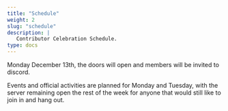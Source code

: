 ```yaml
---
title: "Schedule"
weight: 2
slug: "schedule"
description: |
   Contributor Celebration Schedule.
type: docs
---
```


Monday December 13th, the doors will open and members will be invited to discord.

Events and official activities are planned for Monday and Tuesday, with the
server remaining open the rest of the week for anyone that would still like to
join in and hang out.

<!--{{% schedule
  text="Kubernetes Contributor Celebration"
  link="https://kcc2020.sched.com"
  script="https://kcc2020.sched.com/js/embed.js"
%}}-->
